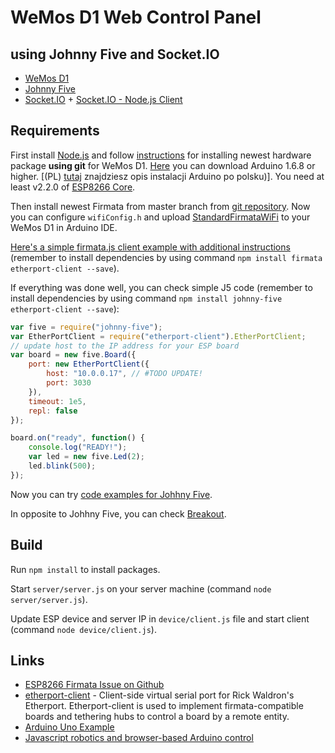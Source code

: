 # WeMos D1 Web Control Panel 
## using Johnny Five and Socket.IO
* [WeMos D1](http://www.wemos.cc/Products/d1.html)
* [Johnny Five](http://johnny-five.io/)
* [Socket.IO](http://socket.io/) + [Socket.IO - Node.js Client](https://github.com/socketio/socket.io-client)

## Requirements
First install [Node.js](https://nodejs.org/) and follow [instructions](http://www.wemos.cc/tutorial/get_started_in_arduino.html) for installing newest hardware package **using git** for WeMos D1. [Here](https://www.arduino.cc/en/Main/Software) you can download Arduino 1.6.8 or higher. [(PL) [tutaj](http://majsterkowo.pl/arduino-na-ubuntu-linux/) znajdziesz opis instalacji Arduino po polsku)]. You need at least v2.2.0 of [ESP8266 Core](https://github.com/esp8266/Arduino).

Then install newest Firmata from master branch from [git repository](https://github.com/firmata/arduino). Now you can configure `wifiConfig.h` and upload [StandardFirmataWiFi](https://github.com/firmata/arduino/tree/master/examples/StandardFirmataWiFi) to your WeMos D1 in Arduino IDE.

[Here's a simple firmata.js client example with additional instructions](https://gist.github.com/soundanalogous/31a43d9c72ec6fbdf9631cfbe635d625) (remember to install dependencies by using command `npm install firmata etherport-client --save`).

If everything was done well, you can check simple J5 code (remember to install dependencies by using command `npm install johnny-five etherport-client --save`):
```javascript
var five = require("johnny-five");
var EtherPortClient = require("etherport-client").EtherPortClient;
// update host to the IP address for your ESP board
var board = new five.Board({
    port: new EtherPortClient({
        host: "10.0.0.17", // #TODO UPDATE!
        port: 3030
    }),
    timeout: 1e5,
    repl: false
});

board.on("ready", function() {
    console.log("READY!");
    var led = new five.Led(2);
    led.blink(500);
});
````

Now you can try [code examples for Johhny Five](http://johnny-five.io/examples/).

In opposite to Johhny Five, you can check [Breakout](https://github.com/soundanalogous/Breakout).

## Build
Run `npm install` to install packages.

Start `server/server.js` on your server machine (command `node server/server.js`).

Update ESP device and server IP in `device/client.js` file and start client (command `node device/client.js`).

## Links
* [ESP8266 Firmata Issue on Github](https://github.com/firmata/arduino/issues/257)
* [etherport-client](https://github.com/mwittig/etherport-client) - Client-side virtual serial port for Rick Waldron's Etherport. Etherport-client is used to implement firmata-compatible boards and tethering hubs to control a board by a remote entity.
* [Arduino Uno Example](http://wifinodebot.blogspot.com.co/2016/02/blink-led-over-wifi-with-nodejs-johnny.html)
* [Javascript robotics and browser-based Arduino control](http://www.instructables.com/id/Javascript-robotics-and-browser-based-Arduino-cont/)
